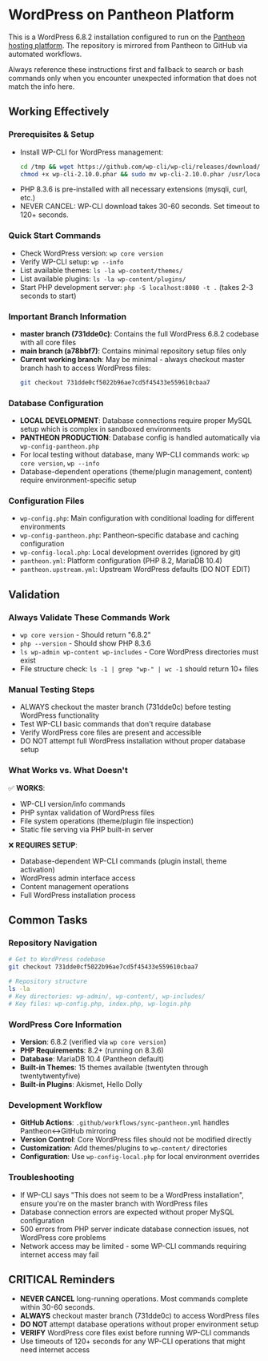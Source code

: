 # WordPress on Pantheon Platform

This is a WordPress 6.8.2 installation configured to run on the [Pantheon hosting platform](https://pantheon.io). The repository is mirrored from Pantheon to GitHub via automated workflows.

Always reference these instructions first and fallback to search or bash commands only when you encounter unexpected information that does not match the info here.

## Working Effectively

### Prerequisites & Setup
- Install WP-CLI for WordPress management:
  ```bash
  cd /tmp && wget https://github.com/wp-cli/wp-cli/releases/download/v2.10.0/wp-cli-2.10.0.phar
  chmod +x wp-cli-2.10.0.phar && sudo mv wp-cli-2.10.0.phar /usr/local/bin/wp
  ```
- PHP 8.3.6 is pre-installed with all necessary extensions (mysqli, curl, etc.)
- NEVER CANCEL: WP-CLI download takes 30-60 seconds. Set timeout to 120+ seconds.

### Quick Start Commands
- Check WordPress version: `wp core version`
- Verify WP-CLI setup: `wp --info`
- List available themes: `ls -la wp-content/themes/`
- List available plugins: `ls -la wp-content/plugins/`
- Start PHP development server: `php -S localhost:8080 -t .` (takes 2-3 seconds to start)

### Important Branch Information
- **master branch (731dde0c)**: Contains the full WordPress 6.8.2 codebase with all core files
- **main branch (a78bbf7)**: Contains minimal repository setup files only
- **Current working branch**: May be minimal - always checkout master branch hash to access WordPress files:
  ```bash
  git checkout 731dde0cf5022b96ae7cd5f45433e559610cbaa7
  ```

### Database Configuration
- **LOCAL DEVELOPMENT**: Database connections require proper MySQL setup which is complex in sandboxed environments
- **PANTHEON PRODUCTION**: Database config is handled automatically via `wp-config-pantheon.php`
- For local testing without database, many WP-CLI commands work: `wp core version`, `wp --info`
- Database-dependent operations (theme/plugin management, content) require environment-specific setup

### Configuration Files
- `wp-config.php`: Main configuration with conditional loading for different environments
- `wp-config-pantheon.php`: Pantheon-specific database and caching configuration  
- `wp-config-local.php`: Local development overrides (ignored by git)
- `pantheon.yml`: Platform configuration (PHP 8.2, MariaDB 10.4)
- `pantheon.upstream.yml`: Upstream WordPress defaults (DO NOT EDIT)

## Validation

### Always Validate These Commands Work
- `wp core version` - Should return "6.8.2"
- `php --version` - Should show PHP 8.3.6
- `ls wp-admin wp-content wp-includes` - Core WordPress directories must exist
- File structure check: `ls -1 | grep "wp-" | wc -1` should return 10+ files

### Manual Testing Steps
- ALWAYS checkout the master branch (731dde0c) before testing WordPress functionality
- Test WP-CLI basic commands that don't require database
- Verify WordPress core files are present and accessible
- DO NOT attempt full WordPress installation without proper database setup

### What Works vs. What Doesn't
✅ **WORKS**: 
- WP-CLI version/info commands
- PHP syntax validation of WordPress files
- File system operations (theme/plugin file inspection)
- Static file serving via PHP built-in server

❌ **REQUIRES SETUP**:
- Database-dependent WP-CLI commands (plugin install, theme activation)
- WordPress admin interface access
- Content management operations
- Full WordPress installation process

## Common Tasks

### Repository Navigation
```bash
# Get to WordPress codebase
git checkout 731dde0cf5022b96ae7cd5f45433e559610cbaa7

# Repository structure
ls -la
# Key directories: wp-admin/, wp-content/, wp-includes/
# Key files: wp-config.php, index.php, wp-login.php
```

### WordPress Core Information
- **Version**: 6.8.2 (verified via `wp core version`)
- **PHP Requirements**: 8.2+ (running on 8.3.6)
- **Database**: MariaDB 10.4 (Pantheon default)
- **Built-in Themes**: 15 themes available (twentyten through twentytwentyfive)
- **Built-in Plugins**: Akismet, Hello Dolly

### Development Workflow
- **GitHub Actions**: `.github/workflows/sync-pantheon.yml` handles Pantheon↔GitHub mirroring
- **Version Control**: Core WordPress files should not be modified directly
- **Customization**: Add themes/plugins to `wp-content/` directories
- **Configuration**: Use `wp-config-local.php` for local environment overrides

### Troubleshooting
- If WP-CLI says "This does not seem to be a WordPress installation", ensure you're on the master branch with WordPress files
- Database connection errors are expected without proper MySQL configuration
- 500 errors from PHP server indicate database connection issues, not WordPress core problems
- Network access may be limited - some WP-CLI commands requiring internet access may fail

## CRITICAL Reminders
- **NEVER CANCEL** long-running operations. Most commands complete within 30-60 seconds.
- **ALWAYS** checkout master branch (731dde0c) to access WordPress files
- **DO NOT** attempt database operations without proper environment setup
- **VERIFY** WordPress core files exist before running WP-CLI commands
- Use timeouts of 120+ seconds for any WP-CLI operations that might need internet access